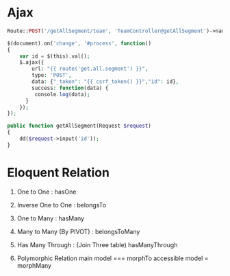 # Ajax
```php
Route::POST('/getAllSegment/team', 'TeamController@getAllSegment')->name('get.all.segment');
```
```php
$(document).on('change', '#process', function()
{
    var id = $(this).val();
    $.ajax({
        url: "{{ route('get.all.segment') }}",
        type: 'POST',
        data: {"_token": "{{ csrf_token() }}","id": id},
        success: function(data) {
         console.log(data);
      }
    });
});
```

```php
public function getAllSegment(Request $request)
{
    dd($request->input('id'));
}
```

# Eloquent Relation
1. One to One :
             hasOne


2. Inverse One to One : 
            belongsTo


3. One to Many :
             hasMany


4. Many to Many (By PIVOT) :
            belongsToMany


5. Has Many Through : (Join Three table)
            hasManyThrough


6. Polymorphic Relation 
   main model === morphTo
   accessible model = morphMany   
